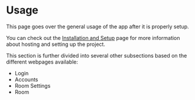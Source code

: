 Usage
==============

This page goes over the general usage of the app after it is properly setup.

You can check out the [Installation and Setup](./setup.md) page for more information about hosting and setting up the project.

This section is further divided into several other subsections based on the different webpages available:
- Login
- Accounts
- Room Settings
- Room
